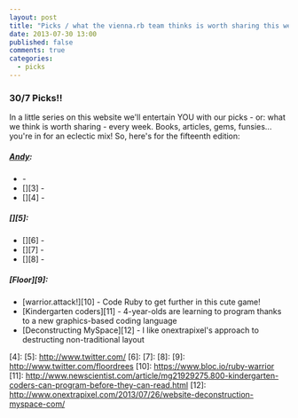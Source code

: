 ```yaml
---
layout: post
title: "Picks / what the vienna.rb team thinks is worth sharing this week"
date: 2013-07-30 13:00
published: false
comments: true
categories:
  - picks
---
```


### 30/7 Picks!!

In a little series on this website we'll entertain YOU with our picks - or: what we think is worth sharing - every week.
Books, articles, gems, funsies... you're in for an eclectic mix! So, here's for the fifteenth edition:

##### [Andy][1]:
  - [][2] - 
  - [][3] - 
  - [][4] - 
  
##### [][5]:
  - [][6] - 
  - [][7] - 
  - [][8] - 
  
##### [Floor][9]:
  - [warrior.attack!][10] - Code Ruby to get further in this cute game!
  - [Kindergarten coders][11] - 4-year-olds are learning to program thanks to a new graphics-based coding language
  - [Deconstructing MySpace][12] - I like onextrapixel's approach to destructing non-traditional layout 

[1]: http://www.twitter.com/pxlpnk
[2]: 
[3]: 
[4]: 
[5]: http://www.twitter.com/
[6]: 
[7]: 
[8]: 
[9]: http://www.twitter.com/floordrees
[10]: https://www.bloc.io/ruby-warrior
[11]: http://www.newscientist.com/article/mg21929275.800-kindergarten-coders-can-program-before-they-can-read.html
[12]: http://www.onextrapixel.com/2013/07/26/website-deconstruction-myspace-com/